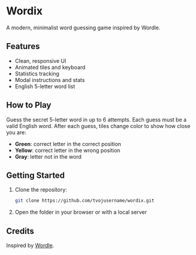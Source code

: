 # Wordix

A modern, minimalist word guessing game inspired by Wordle.

## Features
- Clean, responsive UI
- Animated tiles and keyboard
- Statistics tracking
- Modal instructions and stats
- English 5-letter word list

## How to Play
Guess the secret 5-letter word in up to 6 attempts. Each guess must be a valid English word. After each guess, tiles change color to show how close you are:
- **Green**: correct letter in the correct position
- **Yellow**: correct letter in the wrong position
- **Gray**: letter not in the word

## Getting Started
1. Clone the repository:
   ```sh
   git clone https://github.com/tvojusername/wordix.git
   ```
2. Open the folder in your browser or with a local server 

## Credits
Inspired by [Wordle](https://www.nytimes.com/games/wordle/index.html).

